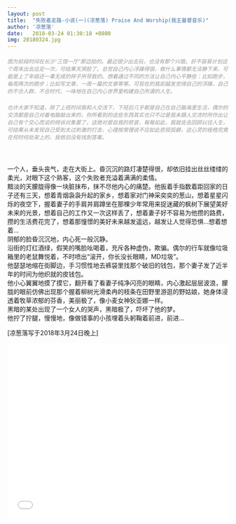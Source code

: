 ```yaml
---
layout: post
title:  "失败者走路-小说(一)(凉葱落) Praise And Worship(我主基督音乐)"
author: '凉葱落'
date:   2018-03-24 01:30:18 +0800
img: 20180324.jpg
---
```

<h5 style="color:#999; font-size:12px;font-weight:300">图为前段时间在长沙“三馆一厅”那边拍的。最近很少出去玩，也没有那个兴致。好不容易计划这个周末出去远足一次，可结果天哭脸了。总觉自己内心浮躁得很，做什么事情都无法静下来，可能是上了年级还一事无成的样子所导致的。想着通过不同的方法让自己内心平静些：比如跑步，每周两次的跑步；比如写文章，一周一篇的文章等等。可现在的我却越发觉得自己的浮躁，自己的不合人群，不合时代，一味地在自己内心世界里构建自己所谓的人生。</h5>
<h5 style="color:#999; font-size:12px;font-weight:300">也许大家不知道，除了上班时间我和人交流下，下班后几乎都是自己在自己脑海里生活，偶尔的交流都是自己对着电脑敲出来的，你所看到的这些东西其实也只不过是我未跟人交流时所作出让自己有个交心而谈的倾诉对象罢了，这绝对是自我的悲哀，每每如此，我就会去回顾以往人生，可结果从未发现自己受到太过刺激的打击，心理按常理说不应如此悲观孤僻，这心灵的桎梏究竟在何时何处架上的，我依旧没有找到答案。</h5>
<br>
<br>
一个人，垂头丧气，走在大街上。昏沉沉的路灯凄楚得很，却依旧挂出丝丝缕缕的柔光，对眼下这个熟客，这个失败者充溢着满满的柔情。<br>
黯淡的天朦胧得像一块脏抹布，抹不尽他内心的痛楚。他扳着手指数着距回家的日子还有三天，想着青烟袅袅升起的家乡，想着家对门神采奕奕的葱山，想着星星闪烁的夜空下，握着妻子的手肩并肩蹲坐在那棵少年常用来捉迷藏的枫树下展望美好未来的光景，想着自己的工作又一次这样丢了，想着妻子好不容易为他攒的路费，攒的生活费花完了，想着那憧憬的美好未来越发遥远，越发让人觉得恐惧...想着想着...<br>
阴郁的脸昏沉沉地，内心死一般沉静。<br>
沿街的灯红酒绿，假笑的嘴脸吆喝着，充斥各种虚伪，欺骗。偶尔的行车就像垃圾箱里的老鼠舞悦着，不时喷出“滚开，你长没长眼睛，MD垃圾”。<br>
他瑟瑟地缩在街脚边，手习惯性地去裤袋里找那个破旧的钱包，那个妻子发了近半年的时间为他织就的皮钱包。<br>
他小心翼翼地摸了摸它，翻开看了看妻子纯净闪亮的眼睛，内心激起层层波浪，朦胧的眼前仿佛出现那个握着柳树光滑柔冉的枝条在田野里游逛的野姑娘，她身体浸透着牧草浓郁的芬香，美丽极了，像小麦女神狄亚娜一样。<br>
黑暗的某处出现了一个女人的哭声，黑暗极了，吓坏了他的梦。<br>
他拧了拧腿，慢慢地，像做错事的小孩埋着头躬鞠着前进，前进... <br>


[凉葱落写于2018年3月24日晚上]


<iframe frameborder="0" src="//music.163.com/outchain/player?type=1&id=2054973&auto=1&height=430" allowfullscreen style="width:100%;height:400px"></iframe>
